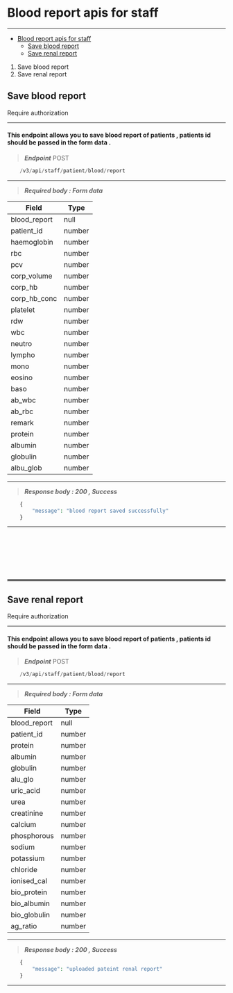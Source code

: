 <a name="blood-report"></a>
# Blood report apis for staff

---

- [Blood report apis for staff](#blood-report-apis-for-staff)
  - [Save blood report](#save-blood-report)
  - [Save renal report](#save-renal-report)

1. Save blood report
2. Save renal report


<a name="save-blood-report"></a>
## Save blood report 

<larecipe-badge type="warning" radius="full">Require authorization</larecipe-badge>

---

<h4>This endpoint allows you to save blood report of patients , patients id should be passed in the form data .</h4>

> ***Endpoint***
<larecipe-badge type="danger">POST</larecipe-badge>

```php
    /v3/api/staff/patient/blood/report
```
---


> ***Required body : Form data*** 

| Field | Type |
|------ | ---- |
|blood_report|null|
|patient_id|number|
|haemoglobin|number|
|rbc|number|
|pcv|number|
|corp_volume|number|
|corp_hb|number|
|corp_hb_conc|number|
|platelet|number|
|rdw|number|
|wbc|number|
|neutro|number|
|lympho|number|
|mono|number|
|eosino|number|
|baso|number|
|ab_wbc|number|
|ab_rbc|number|
|remark|number|
|protein|number|
|albumin|number|
|globulin|number|
|albu_glob|number|

---

> ***Response body : 200 , Success***

```php
    {
        "message": "blood report saved successfully"
    }
```
---






<hr style="border:2px solid gray;margin-top:120px"> </hr>

<a name="save-blood-report"></a>
## Save renal report 

<larecipe-badge type="warning" radius="full">Require authorization</larecipe-badge>

---

<h4>This endpoint allows you to save blood report of patients , patients id should be passed in the form data .</h4>

> ***Endpoint***
<larecipe-badge type="danger">POST</larecipe-badge>

```php
    /v3/api/staff/patient/blood/report
```
---


> ***Required body : Form data*** 

| Field | Type |
|------ | ---- |
|blood_report|null|
|patient_id|number|
|protein|number|
|albumin|number|
|globulin|number|
|alu_glo|number|
|uric_acid|number|
|urea|number|
|creatinine|number|
|calcium|number|
|phosphorous|number|
|sodium|number|
|potassium|number|
|chloride|number|
|ionised_cal|number|
|bio_protein|number|
|bio_albumin|number|
|bio_globulin|number|
|ag_ratio|number|

---

> ***Response body : 200 , Success***

```php
    {
        "message": "uploaded pateint renal report"
    }
```
---




